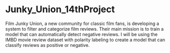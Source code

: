 # Junky_Union_14thProject
Film Junky Union, a new community for classic film fans, is developing a system to filter and categorize film reviews. Their main mission is to train a model that can automatically detect negative reviews. I will be using the IMBD movie review dataset with polarity labeling to create a model that can classify reviews as positive or negative.
